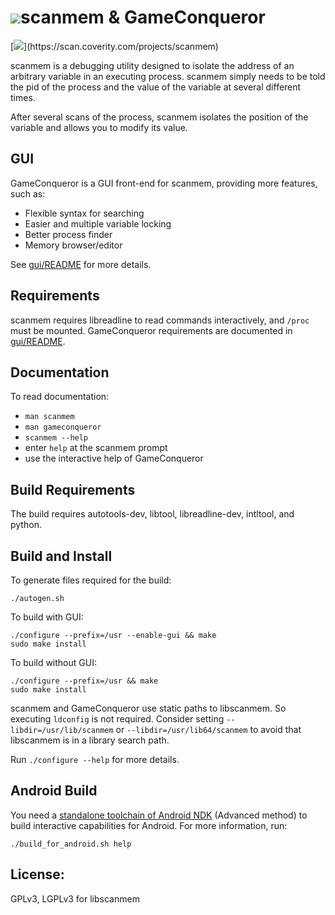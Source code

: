 # ![](https://raw.githubusercontent.com/scanmem/scanmem/master/gui/GameConqueror_72x72.png)scanmem & GameConqueror

[![](https://scan.coverity.com/projects/8565/badge.svg?flat=1")](https://scan.coverity.com/projects/scanmem)

scanmem is a debugging utility designed to isolate the address of an arbitrary
variable in an executing process. scanmem simply needs to be told the pid of
the process and the value of the variable at several different times.

After several scans of the process, scanmem isolates the position of the
variable and allows you to modify its value.

## GUI

GameConqueror is a GUI front-end for scanmem, providing more features, such as:
  * Flexible syntax for searching
  * Easier and multiple variable locking
  * Better process finder
  * Memory browser/editor

See [gui/README](gui/README) for more details.

## Requirements

scanmem requires libreadline to read commands interactively, and `/proc` must be
mounted. GameConqueror requirements are documented in [gui/README](gui/README).

## Documentation

To read documentation:
  * `man scanmem`
  * `man gameconqueror`
  * `scanmem --help`
  * enter `help` at the scanmem prompt
  * use the interactive help of GameConqueror

## Build Requirements

The build requires autotools-dev, libtool, libreadline-dev, intltool, and python.

## Build and Install

To generate files required for the build:

    ./autogen.sh

To build with GUI:

    ./configure --prefix=/usr --enable-gui && make
    sudo make install

To build without GUI:

    ./configure --prefix=/usr && make
    sudo make install

scanmem and GameConqueror use static paths to libscanmem. So executing
`ldconfig` is not required. Consider setting `--libdir=/usr/lib/scanmem` or
`--libdir=/usr/lib64/scanmem` to avoid that libscanmem is in a library
search path.

Run `./configure --help` for more details.

## Android Build

You need a
[standalone toolchain of Android NDK](https://developer.android.com/ndk/guides/standalone_toolchain.html#itc)
(Advanced method) to build interactive capabilities for Android.
For more information, run:

    ./build_for_android.sh help

## License:

GPLv3, LGPLv3 for libscanmem
